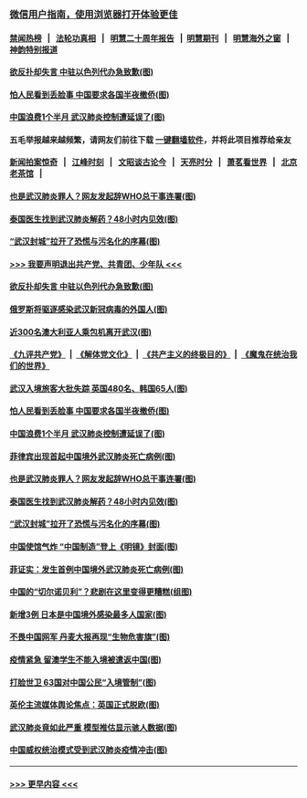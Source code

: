 ### [微信用户指南，使用浏览器打开体验更佳](https://github.com/gfw-breaker/banned-news1/blob/master/indexes/wechat-guide.md?t=0)
#### [禁闻热榜](热点新闻.md?t=0)  &nbsp;&nbsp;|&nbsp;&nbsp; [法轮功真相](https://github.com/gfw-breaker/truth/blob/master/README.md?t=0) &nbsp;&nbsp;|&nbsp;&nbsp; [明慧二十周年报告](https://github.com/gfw-breaker/mh-reports/blob/master/README.md?t=0) &nbsp;&nbsp;|&nbsp;&nbsp;[明慧期刊](https://github.com/gfw-breaker/mh-qikan) &nbsp;&nbsp;|&nbsp;&nbsp; [明慧海外之窗](https://github.com/gfw-breaker/mh-news/blob/master/README.md?t=0) &nbsp;&nbsp;|&nbsp;&nbsp; [神韵特别报道](https://github.com/gfw-breaker/mh-news/blob/master/shenyun.md?t=0)
#### [欲反扑却失言 中驻以色列代办急致歉(图)](../pages/p9/921792.md?t=02040922) 
#### [怕人民看到丢脸事 中国要求各国半夜撤侨(图)](../pages/p9/921781.md?t=02040922) 
#### [中国浪费1个半月 武汉肺炎控制遭延误了(图)](../pages/p9/921694.md?t=02040922) 
#### 五毛举报越来越频繁，请网友们前往下载 [一键翻墙软件](https://github.com/gfw-breaker/ssr-accounts)，并将此项目推荐给亲友
#### [新闻拍案惊奇](https://github.com/gfw-breaker/banned-news1/blob/master/pages/link4.md) &nbsp;&nbsp;|&nbsp;&nbsp; [江峰时刻](https://github.com/gfw-breaker/banned-news1/blob/master/pages/link4.md) &nbsp;&nbsp;|&nbsp;&nbsp; [文昭谈古论今](https://github.com/gfw-breaker/banned-news1/blob/master/pages/link4.md) &nbsp;&nbsp;|&nbsp;&nbsp; [天亮时分](https://github.com/gfw-breaker/banned-news1/blob/master/pages/link4.md) &nbsp;&nbsp;|&nbsp;&nbsp; [萧茗看世界](https://github.com/gfw-breaker/banned-news1/blob/master/pages/link4.md) &nbsp;&nbsp;|&nbsp;&nbsp; [北京老茶馆](https://github.com/gfw-breaker/banned-news1/blob/master/pages/link4.md) &nbsp;&nbsp;|&nbsp;&nbsp; 
#### [也是武汉肺炎罪人？网友发起辞WHO总干事连署(图)](../pages/p9/921705.md?t=02040922) 
#### [泰国医生找到武汉肺炎解药？48小时内见效(图)](../pages/p9/921698.md?t=02040922) 
#### [“武汉封城”拉开了恐慌与污名化的序幕(图)](../pages/p9/921702.md?t=02040922) 
#### [>>> 我要声明退出共产党、共青团、少年队 <<<](https://github.com/begood0513/goodnews/blob/master/quit/letter.md) 
#### [欲反扑却失言 中驻以色列代办急致歉(图)](../pages/p9/921792.md?t=02040922) 
#### [俄罗斯将驱逐感染武汉新冠病毒的外国人(图)](../pages/p9/921840.md?t=02040922) 
#### [近300名澳大利亚人乘包机离开武汉(图)](../pages/p9/921839.md?t=02040922) 
#### [《九评共产党》](https://github.com/begood0513/9ping.md/blob/master/README.md) &nbsp;|&nbsp; [《解体党文化》](../../../../jtdwh.md/blob/master/README.md)  &nbsp;|&nbsp; [《共产主义的终极目的》](../../../../gczydzjmd.md/blob/master/README.md) &nbsp;|&nbsp; [《魔鬼在统治我们的世界》](../../../../mgztzwmdsj.md/blob/master/README.md) 
#### [武汉入境旅客大批失踪 英国480名、韩国65人(图)](../pages/p9/921794.md?t=02040922) 
#### [怕人民看到丢脸事 中国要求各国半夜撤侨(图)](../pages/p9/921781.md?t=02040922) 
#### [中国浪费1个半月 武汉肺炎控制遭延误了(图)](../pages/p9/921694.md?t=02040922) 
#### [菲律宾出现首起中国境外武汉肺炎死亡病例(图)](../pages/p9/921726.md?t=02040922) 
#### [也是武汉肺炎罪人？网友发起辞WHO总干事连署(图)](../pages/p9/921705.md?t=02040922) 
#### [泰国医生找到武汉肺炎解药？48小时内见效(图)](../pages/p9/921698.md?t=02040922) 
#### [“武汉封城”拉开了恐慌与污名化的序幕(图)](../pages/p9/921702.md?t=02040922) 
#### [中国使馆气炸 “中国制造”登上《明镜》封面(图)](../pages/p9/921685.md?t=02040922) 
#### [菲证实：发生首例中国境外武汉肺炎死亡病例(图)](../pages/p9/921667.md?t=02040922) 
#### [中国的“切尔诺贝利”？悲剧在这里变得更糟糕(组图)](../pages/p9/921638.md?t=02040922) 
#### [新增3例 日本是中国境外感染最多人国家(图)](../pages/p9/921648.md?t=02040922) 
#### [不畏中国网军 丹麦大报再现“生物危害旗”(图)](../pages/p9/921644.md?t=02040922) 
#### [疫情紧急 留澳学生不能入境被遣返中国(图)](../pages/p9/921624.md?t=02040922) 
#### [打脸世卫 63国对中国公民“入境管制”(图)](../pages/p9/921593.md?t=02040922) 
#### [英伦主流媒体舆论焦点：英国正式脱欧(图)](../pages/p9/921591.md?t=02040922) 
#### [武汉肺炎竟如此严重 模型推估显示骇人数据(图)](../pages/p9/921547.md?t=02040922) 
#### [中国威权统治模式受到武汉肺炎疫情冲击(图)](../pages/p9/921510.md?t=02040922) 

----
#### [ >>> 更早内容 <<< ](../indexes/p9-earlier.md)
